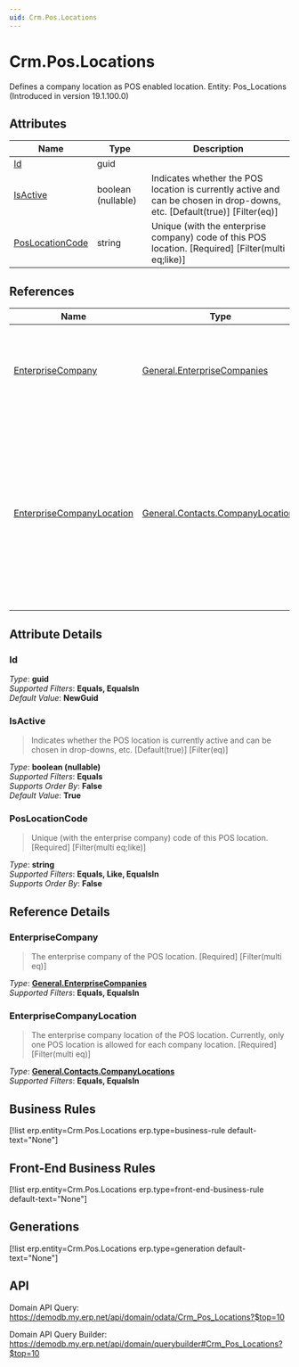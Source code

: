 ```yaml
---
uid: Crm.Pos.Locations
---
```

# Crm.Pos.Locations

Defines a company location as POS enabled location. Entity: Pos_Locations (Introduced in version 19.1.100.0)

## Attributes

| Name | Type | Description |
| ---- | ---- | --- |
| [Id](Crm.Pos.Locations.md#id) | guid |  
| [IsActive](Crm.Pos.Locations.md#isactive) | boolean (nullable) | Indicates whether the POS location is currently active and can be chosen in drop-downs, etc. [Default(true)] [Filter(eq)] 
| [PosLocationCode](Crm.Pos.Locations.md#poslocationcode) | string | Unique (with the enterprise company) code of this POS location. [Required] [Filter(multi eq;like)] 

## References

| Name | Type | Description |
| ---- | ---- | --- |
| [EnterpriseCompany](Crm.Pos.Locations.md#enterprisecompany) | [General.EnterpriseCompanies](General.EnterpriseCompanies.md) | The enterprise company of the POS location. [Required] [Filter(multi eq)] |
| [EnterpriseCompanyLocation](Crm.Pos.Locations.md#enterprisecompanylocation) | [General.Contacts.CompanyLocations](General.Contacts.CompanyLocations.md) | The enterprise company location of the POS location. Currently, only one POS location is allowed for each company location. [Required] [Filter(multi eq)] |


## Attribute Details

### Id

_Type_: **guid**  
_Supported Filters_: **Equals, EqualsIn**  
_Default Value_: **NewGuid**  

### IsActive

> Indicates whether the POS location is currently active and can be chosen in drop-downs, etc. [Default(true)] [Filter(eq)]

_Type_: **boolean (nullable)**  
_Supported Filters_: **Equals**  
_Supports Order By_: **False**  
_Default Value_: **True**  

### PosLocationCode

> Unique (with the enterprise company) code of this POS location. [Required] [Filter(multi eq;like)]

_Type_: **string**  
_Supported Filters_: **Equals, Like, EqualsIn**  
_Supports Order By_: **False**  


## Reference Details

### EnterpriseCompany

> The enterprise company of the POS location. [Required] [Filter(multi eq)]

_Type_: **[General.EnterpriseCompanies](General.EnterpriseCompanies.md)**  
_Supported Filters_: **Equals, EqualsIn**  

### EnterpriseCompanyLocation

> The enterprise company location of the POS location. Currently, only one POS location is allowed for each company location. [Required] [Filter(multi eq)]

_Type_: **[General.Contacts.CompanyLocations](General.Contacts.CompanyLocations.md)**  
_Supported Filters_: **Equals, EqualsIn**  



## Business Rules

[!list erp.entity=Crm.Pos.Locations erp.type=business-rule default-text="None"]

## Front-End Business Rules

[!list erp.entity=Crm.Pos.Locations erp.type=front-end-business-rule default-text="None"]

## Generations

[!list erp.entity=Crm.Pos.Locations erp.type=generation default-text="None"]

## API

Domain API Query:
<https://demodb.my.erp.net/api/domain/odata/Crm_Pos_Locations?$top=10>

Domain API Query Builder:
<https://demodb.my.erp.net/api/domain/querybuilder#Crm_Pos_Locations?$top=10>

